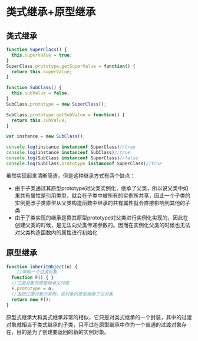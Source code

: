 # 类式继承+原型继承

## 类式继承

```javascript
function SuperClass() {
  this.superValue = true;
}
SuperClass.prototype.getSuperValue = function() {
  return this.superValue;
}

function SubClass() {
  this.subValue = false;
}
SubClass.prototype = new SuperClass();

SubClass.prototype.getSubValue = function() {
  return this.subValue;
}

var instance = new SubClass();

console.log(instance instanceof SuperClass)//true
console.log(instance instanceof SubClass)//true
console.log(SubClass instanceof SuperClass)//false
console.log(SubClass.prototype instanceof SuperClass)//true
```

虽然实现起来清晰简洁，但是这种继承方式有两个缺点：

* 由于子类通过其原型prototype对父类实例化，继承了父类，所以说父类中如果共有属性是引用类型，就会在子类中被所有的实例所共享，因此一个子类的实例更改子类原型从父类构造函数中继承的共有属性就会直接影响到其他的子类
* 由于子类实现的继承是靠其原型prototype对父类进行实例化实现的，因此在创建父类的时候，是无法向父类传递参数的。因而在实例化父类的时候也无法对父类构造函数内的属性进行初始化

## 原型继承

```javascript
function inheritObject(o) {
    //声明一个过渡对象
  function F() { }
  //过渡对象的原型继承父对象
  F.prototype = o;
  //返回过渡对象的实例，该对象的原型继承了父对象
  return new F();
}
```

原型式继承大和类式继承非常的相似，它只是对类式继承的一个封装，其中的过渡对象就相当于类式继承的子类，只不过在原型继承中作为一个普通的过渡对象存在，目的是为了创建要返回的新的实例对象。

